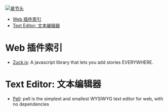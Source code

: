 [![章节头](https://parg.co/UGo)](https://parg.co/b4z) 
 - [Web 插件索引](#web-%E6%8F%92%E4%BB%B6%E7%B4%A2%E5%BC%95)
- [Text Editor: 文本编辑器](#text-editor-%E6%96%87%E6%9C%AC%E7%BC%96%E8%BE%91%E5%99%A8) 

# Web 插件索引

- [Zuck.js](https://github.com/ramon82/zuck.js): A javascript library that lets you add stories EVERYWHERE.

# Text Editor: 文本编辑器
- [Pell](https://github.com/jaredreich/pell): pell is the simplest and smallest WYSIWYG text editor for web, with no dependencies